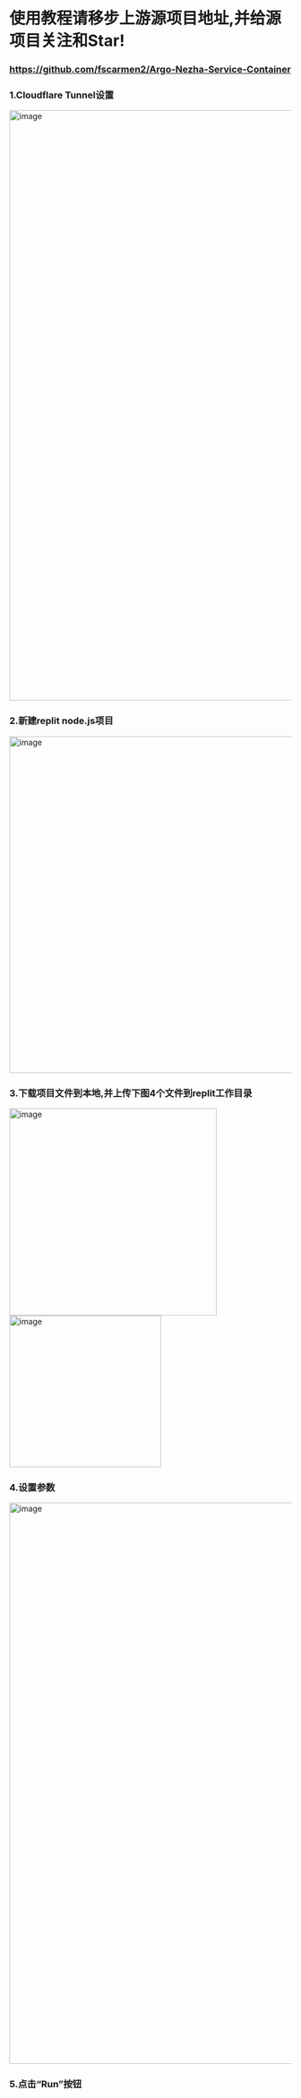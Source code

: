 # 使用教程请移步上游源项目地址,并给源项目关注和Star!
### https://github.com/fscarmen2/Argo-Nezha-Service-Container

### 1.Cloudflare Tunnel设置
<img width="1054" alt="image" src="https://github.com/nap0o/nezha/assets/144927971/e6c6f3fa-99c0-4972-8317-cd5f1b5faa49">

### 2.新建replit node.js项目
<img width="601" alt="image" src="https://github.com/nap0o/nezha/assets/144927971/04b39d78-12cc-4b6e-bdcf-a74edd32ce9b">

### 3.下载项目文件到本地,并上传下图4个文件到replit工作目录
<img width="370" alt="image" src="https://github.com/nap0o/nezha/assets/144927971/cfd5a157-516c-4465-a065-f908db8a4354">

<img width="271" alt="image" src="https://github.com/nap0o/nezha/assets/144927971/0da31d23-cd0d-4e51-b5a8-21d467a6cde4">

### 4.设置参数
<img width="1002" alt="image" src="https://github.com/nap0o/nezha/assets/144927971/d19544b9-0fc5-4f18-8903-65bbef13642b">

### 5.点击“Run”按钮





